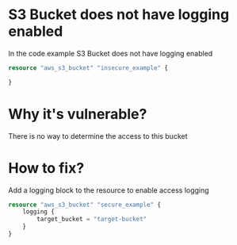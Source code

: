 # S3 Bucket does not have logging enabled

In the code example S3 Bucket does not have logging enabled

```terraform
resource "aws_s3_bucket" "insecure_example" {

}

```

# Why it's vulnerable?

There is no way to determine the access to this bucket

# How to fix?

Add a logging block to the resource to enable access logging

```terraform
resource "aws_s3_bucket" "secure_example" {
    logging {
        target_bucket = "target-bucket"
    }
}
```
